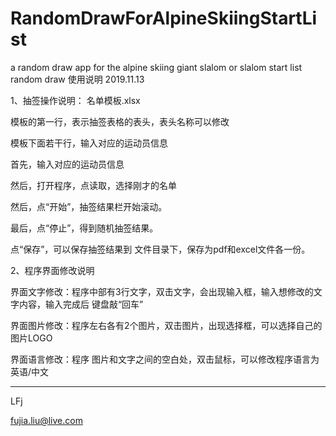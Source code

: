 # RandomDrawForAlpineSkiingStartList
a random draw app for the alpine skiing giant slalom or slalom start list random draw
使用说明
2019.11.13


1、抽签操作说明：
名单模板.xlsx

模板的第一行，表示抽签表格的表头，表头名称可以修改

模板下面若干行，输入对应的运动员信息

首先，输入对应的运动员信息

然后，打开程序，点读取，选择刚才的名单

然后，点“开始”，抽签结果栏开始滚动。

最后，点“停止”，得到随机抽签结果。

点“保存”，可以保存抽签结果到 文件目录下，保存为pdf和excel文件各一份。


2、程序界面修改说明

界面文字修改：程序中部有3行文字，双击文字，会出现输入框，输入想修改的文字内容，输入完成后 键盘敲“回车”

界面图片修改：程序左右各有2个图片，双击图片，出现选择框，可以选择自己的图片LOGO

界面语言修改：程序 图片和文字之间的空白处，双击鼠标，可以修改程序语言为 英语/中文


-----------------------------

LFj

fujia.liu@live.com
